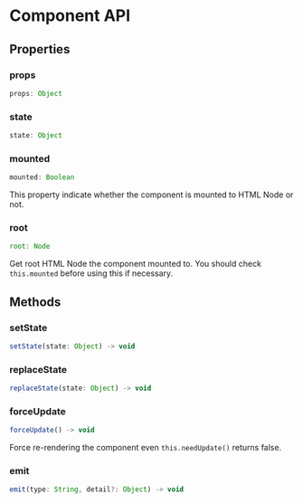 # Component API

## Properties

### props

``` javascript
props: Object
```

### state

``` javascript
state: Object
```

### mounted

``` javascript
mounted: Boolean
```

This property indicate whether the component is mounted to HTML Node or not.

### root

``` javascript
root: Node
```

Get root HTML Node the component mounted to. You should check `this.mounted` before using this if necessary.

## Methods

### setState

``` javascript
setState(state: Object) -> void
```

### replaceState

``` javascript
replaceState(state: Object) -> void
```

### forceUpdate

``` javascript
forceUpdate() -> void
```

Force re-rendering the component even `this.needUpdate()` returns false.

### emit

``` javascript
emit(type: String, detail?: Object) -> void
```
